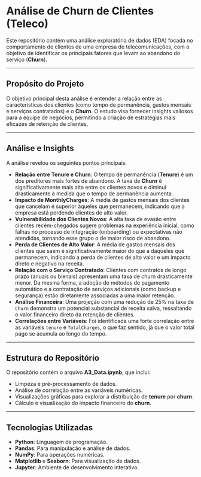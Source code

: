 # Análise de Churn de Clientes (Teleco)

Este repositório contém uma análise exploratória de dados (EDA) focada no comportamento de clientes de uma empresa de telecomunicações, com o objetivo de identificar os principais fatores que levam ao abandono do serviço (**Churn**).

---

## Propósito do Projeto

O objetivo principal desta análise é entender a relação entre as características dos clientes (como tempo de permanência, gastos mensais e serviços contratados) e o **Churn**. O estudo visa fornecer insights valiosos para a equipe de negócios, permitindo a criação de estratégias mais eficazes de retenção de clientes.

---

## Análise e Insights

A análise revelou os seguintes pontos principais:

* **Relação entre Tenure e Churn**: O tempo de permanência (**Tenure**) é um dos preditores mais fortes de abandono. A taxa de **Churn** é significativamente mais alta entre os clientes novos e diminui drasticamente à medida que o tempo de permanência aumenta.
* **Impacto de MonthlyCharges**: A média de gastos mensais dos clientes que cancelam é superior àqueles que permanecem, indicando que a empresa está perdendo clientes de alto valor.
* **Vulnerabilidade dos Clientes Novos**: A alta taxa de evasão entre clientes recém-chegados sugere problemas na experiência inicial, como falhas no processo de integração (onboarding) ou expectativas não atendidas, tornando esse grupo o de maior risco de abandono.
* **Perda de Clientes de Alto Valor**: A média de gastos mensais dos clientes que saem é significativamente maior do que a daqueles que permanecem, indicando a perda de clientes de alto valor e um impacto direto e negativo na receita.
* **Relação com o Serviço Contratado**: Clientes com contratos de longo prazo (anuais ou bienais) apresentam uma taxa de churn drasticamente menor. Da mesma forma, a adoção de métodos de pagamento automático e a contratação de serviços adicionais (como backup e segurança) estão diretamente associadas a uma maior retenção.
* **Análise Financeira**: Uma projeção com uma redução de 25% na taxa de `Churn` demonstra um potencial substancial de receita salva, ressaltando o valor financeiro direto da retenção de clientes.
* **Correlações entre Variáveis**: Foi identificada uma forte correlação entre as variáveis `tenure` e `TotalCharges`, o que faz sentido, já que o valor total pago se acumula ao longo do tempo.

---

## Estrutura do Repositório

O repositório contém o arquivo **A3_Data.ipynb**, que inclui:

* Limpeza e pré-processamento de dados.
* Análise de correlação entre as variáveis numéricas.
* Visualizações gráficas para explorar a distribuição de **tenure** por **churn**.
* Cálculo e visualização do impacto financeiro do **churn**.

---

## Tecnologias Utilizadas

* **Python**: Linguagem de programação.
* **Pandas**: Para manipulação e análise de dados.
* **NumPy**: Para operações numéricas.
* **Matplotlib** e **Seaborn**: Para visualização de dados.
* **Jupyter**: Ambiente de desenvolvimento interativo.
